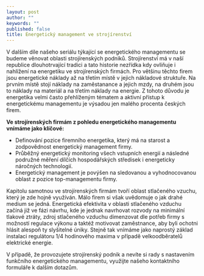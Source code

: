 ```yaml
---
layout: post
author: ""
keywords: ""
published: false
title: Energetický management ve strojírenství
---
```


V dalším díle našeho seriálu týkající se energetického managementu se budeme věnovat oblasti strojírenských podniků. Strojírenství má v naší republice dlouhotrvající tradici a tato historie nezřídka kdy ovliňuje i nahlížení na energetiku ve strojírenských firmách. Pro většinu těchto firem jsou energetické náklady až na třetím místě v jejich nákladové struktuře. Na prvním místě stojí náklady na zaměstanance  a jejich mzdy, na druhém jsou to náklady na materiál a na třetím náklady na energie. Z tohoto důvodu je energetika velmi často přehlíženým tématem a aktivní přístup k energetickému managementu je výsadou jen malého procenta českých firem.

**Ve strojírenských firmám z pohledu energetického managementu vnímáme jako klíčové:**

- Definování pozice firemního energetika, který má na starost a zodpovědnost energetický management firmy.
- Průběžný energetický monitoring všech vstupních energií a následné podružné měření dílčích hospodářských středisek i energeticky náročných technologií.
- Energetický management je povýšen na sledovanou a vyhodnocovanou oblast z pozice top-managementu firmy.

Kapitolu samotnou ve strojírenských firmám tvoří oblast stlačeného vzuchu, který je zde hojně využíván. Málo firem si však uvědomuje o jak drahé medium se jedná. Energetická efektivita v oblasti stlačeného vzduchu začíná již ve fázi návrhu, kde je jednak navrhovat rozvody na minimální tlakové ztráty, zdroj stlačeného vzduchu dimenzovat dle potřeb firmy s možností regulace výkonu a taktéž motivovat zaměstnance, aby byli ochotni hlásit alespoň ty slyšitelné úniky. Stejně tak vnímáme jako naprostý základ instalaci regulátoru 1/4 hodinového maxima v případě velkoodběratelů elektrické energie.

V případě, že provozujete strojírenský podnik a nevíte si rady s nastavením funkčního energetického managementu, využijte našeho kontaktního formuláře k dalším dotazům.

